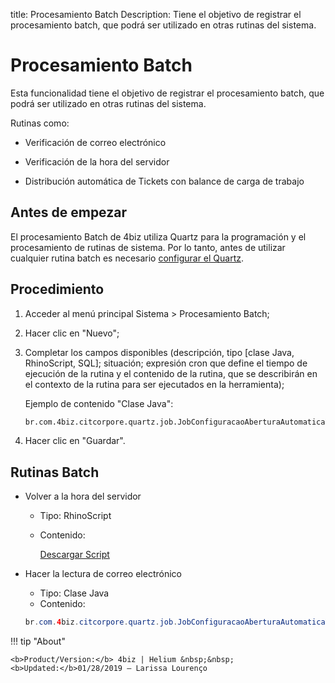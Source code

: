 title: Procesamiento Batch
Description: Tiene el objetivo de registrar el procesamiento batch, que podrá ser utilizado en otras rutinas del sistema.
# Procesamiento Batch

Esta funcionalidad tiene el objetivo de registrar el procesamiento batch, que podrá 
ser utilizado en otras rutinas del sistema.

Rutinas como:

   - Verificación de correo electrónico
   
   - Verificación de la hora del servidor
   
   - Distribución automática de Tickets con balance de carga de trabajo 

## Antes de empezar

El procesamiento Batch de 4biz utiliza Quartz para la programación y el procesamiento de rutinas de sistema. Por lo tanto, antes de utilizar cualquier rutina batch es necesario [configurar el Quartz][3].

Procedimiento
-------------

1.  Acceder al menú principal Sistema \> Procesamiento Batch;

2.  Hacer clic en "Nuevo";

3.  Completar los campos disponibles (descripción, tipo [clase Java,
    RhinoScript, SQL]; situación; expresión cron que define el tiempo de
    ejecución de la rutina y el contenido de la rutina, que se describirán en el
    contexto de la rutina para ser ejecutados en la herramienta);
    
    Ejemplo de contenido "Clase Java":
    ```html
    br.com.4biz.citcorpore.quartz.job.JobConfiguracaoAberturaAutomaticaViaEmail
    ``` 

4.  Hacer clic en "Guardar".

Rutinas Batch
-------------

-   Volver a la hora del servidor

    -   Tipo: RhinoScript
    -   Contenido:
    
        [Descargar Script][2]

-   Hacer la lectura de correo electrónico

    -   Tipo: Clase Java
    -   Contenido:

    ```java
    br.com.4biz.citcorpore.quartz.job.JobConfiguracaoAberturaAutomaticaViaEmail
    ```

!!! tip "About"

    <b>Product/Version:</b> 4biz | Helium &nbsp;&nbsp;
    <b>Updated:</b>01/28/2019 – Larissa Lourenço


[1]:/es-es/4biz-helium/platform-administration/configuring-automatic-actions/images/verify-email.txt
[2]:/es-es/4biz-helium/platform-administration/configuring-automatic-actions/images/server-time.txt
[3]:/es-es/4biz-helium/get-started/installation-and-upgrade/perform-installation.html#configuracao-do-quartz
